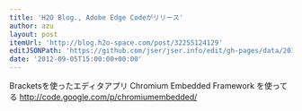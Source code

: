 ```yaml
---
title: 'H2O Blog., Adobe Edge Codeがリリース'
author: azu
layout: post
itemUrl: 'http://blog.h2o-space.com/post/32255124129'
editJSONPath: 'https://github.com/jser/jser.info/edit/gh-pages/data/2012/09/index.json'
date: '2012-09-05T15:00:00+00:00'
---
```

Bracketsを使ったエディタアプリ
Chromium Embedded Framework を使ってる
http://code.google.com/p/chromiumembedded/
